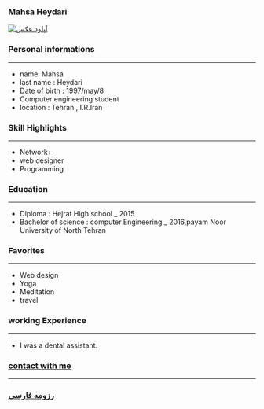 
### Mahsa Heydari
<a href="https://uupload.ir/view/jn9p_img_20191107_165805_552.jpg" target="_blank"><img src="https://uupload.ir/files/jn9p_img_20191107_165805_552_thumb.jpg" border="0" alt="آپلود عکس" /></a>

### Personal informations

---
+ name: Mahsa
+ last name : Heydari
+ Date of birth : 1997/may/8
+  Computer engineering student
+ location : Tehran , I.R.Iran


### Skill Highlights

---
+ Network+
+ web designer
+ Programming

### Education

---
+ Diploma : Hejrat High school
_ 2015
+ Bachelor of science : computer Engineering
_ 2016,payam Noor University of North Tehran 

### Favorites

---
+ Web design
+ Yoga
+ Meditation 
+ travel 

### working Experience

---
+ I was a dental assistant.

### [contact with me](Mahsaheydariii1997@gmail.com)


--- 
### [رزومه فارسی](resume-fa.md)
